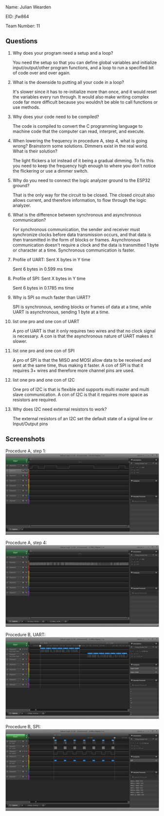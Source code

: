 Name: Julian Wearden

EID: jfw864

Team Number: 11

## Questions

1. Why does your program need a setup and a loop?

    You need the setup so that you can define global variables and initialize input/output/other program functions, 
    and a loop to run a specified bit of code over and over again.

2. What is the downside to putting all your code in a loop?

    It's slower since it has to re-initialize more than once, and it would reset the variables every run through. 
    It would also make writing complex code far more difficult because you wouldn/t be able to call functions or 
    use methods.
    

3. Why does your code need to be compiled?

    The code is compiled to convert the C programming language to machine code that the computer can read, interpret, and 
    execute.

4. When lowering the frequency in procedure A, step 4, what is going wrong? Brainstorm some solutions. Dimmers exist in the real world. What is their solution?

    The light flickers a lot instead of it being a gradual dimming. To fix this you need to keep the frequency 
    high enough to where you don't notice the flickering or use a dimmer switch.

5. Why do you need to connect the logic analyzer ground to the ESP32 ground?

    That is the only way for the circuit to be closed. The closed circuit also allows current, and therefore 
    information, to flow through the logic analyzer.

6. What is the difference between synchronous and asynchronous communication?

    For synchronous communication, the sender and receiver must synchronize clocks before data transmission 
    occurs, and that data is then transmitted in the form of blocks or frames. Asynchronous communication doesn't
    require a clock and the data is transmitted 1 byte or character at a time. Synchronous communication is faster.

7. Profile of UART: Sent X bytes in Y time 

    Sent 6 bytes in 0.599 ms time

8. Profile of SPI: Sent X bytes in Y time

    Sent 6 bytes in 0.1785 ms time

9. Why is SPI so much faster than UART?

    SPI is synchronous, sending blocks or frames of data at a time, while UART is asynchronous, sending 1 byte at a
    time.

10. list one pro and one con of UART

    A pro of UART is that it only requires two wires and that no clock signal is necessary. A con is that the 
    asynchronous nature of UART makes it slower.

11. list one pro and one con of SPI

    A pro of SPI is that the MISO and MOSI allow data to be received and sent at the same time, thus making it
    faster. A con of SPI is that it requires 3+ wires and therefore more channel pins are used.

12. list one pro and one con of I2C

    One pro of I2C is that is flexible and supports multi master and multi slave communication. A con of I2C 
    is that it requires more space as resistors are required.

13. Why does I2C need external resistors to work?

    The external resistors of an I2C set the default state of a signal line or Input/Output pins

## Screenshots

Procedure A, step 1:
![Put path to your image here ->](img/ASeq.png)

Procedure A, step 4:
![Put path to your image here ->](img/ADim.png)

Procedure B, UART:
![Put path to your image here ->](img/UART.png)

Procedure B, SPI:
![Put path to your image here ->](img/SPI.png)
